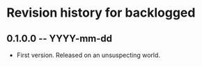 # Revision history for backlogged

## 0.1.0.0 -- YYYY-mm-dd

* First version. Released on an unsuspecting world.
